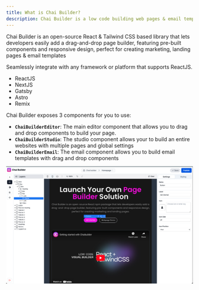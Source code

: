 ```yaml
---
title: What is Chai Builder?
description: Chai Builder is a low code building web pages & email templates
---
```


Chai Builder is an open-source React & Tailwind CSS based library that lets developers easily add a drag-and-drop page builder, featuring pre-built components and responsive design, perfect for creating marketing, landing pages & email templates


Seamlessly integrate with any framework or platform that supports ReactJS.
- ReactJS
- NextJS
- Gatsby
- Astro
- Remix

Chai Builder exposes 3 components for you to use:

- **`ChaiBuilderEditor`**: The main editor component that allows you to drag and drop components to build your page.
- **`ChaiBuilderStudio`**: The studio component allows your to build an entire websites with multiple pages and global settings
- **`ChaiBuilderEmail`**: The email component allows you to build email templates with drag and drop components

![Chai Builder](../../../assets/chai-builder.png)